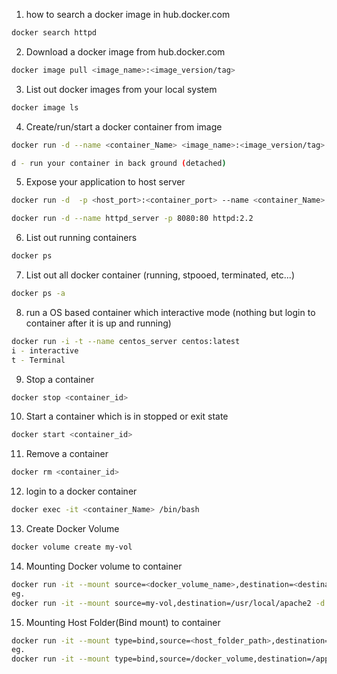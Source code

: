 
1. how to search a docker image in hub.docker.com
```sh
docker search httpd
```
2. Download a docker image from hub.docker.com
```sh
docker image pull <image_name>:<image_version/tag>
```

3. List out docker images from your local system
```sh
docker image ls
```

4. Create/run/start a docker container from image
```sh
docker run -d --name <container_Name> <image_name>:<image_version/tag>

d - run your container in back ground (detached)
```

5. Expose your application to host server
```sh
docker run -d  -p <host_port>:<container_port> --name <container_Name> <image_name>:<Image_version/tag>

docker run -d --name httpd_server -p 8080:80 httpd:2.2
```

6. List out running containers
```sh
docker ps
```

7. List out all docker container (running, stpooed, terminated, etc...)
```sh
docker ps -a
```

8. run a OS based container which interactive mode (nothing but login to container after it is up and running)

```sh
docker run -i -t --name centos_server centos:latest
i - interactive
t - Terminal
```

9. Stop a container 
```sh
docker stop <container_id>
```

10. Start a container which is in stopped or exit state

```sh
docker start <container_id>
```
11. Remove a container

```sh
docker rm <container_id>
```

12. login to a docker container
```sh
docker exec -it <container_Name> /bin/bash
```

13. Create Docker Volume
```sh
docker volume create my-vol
```

14. Mounting Docker volume to container
```sh
docker run -it --mount source=<docker_volume_name>,destination=<destination-folder> -d <container-name>
eg.
docker run -it --mount source=my-vol,destination=/usr/local/apache2 -d -p 80:80 httpd
```


15. Mounting Host Folder(Bind mount) to container
```sh
docker run -it --mount type=bind,source=<host_folder_path>,destination=<destination-folder> -d <container-name>
eg.
docker run -it --mount type=bind,source=/docker_volume,destination=/app -d -p 80:80 nginx
```
